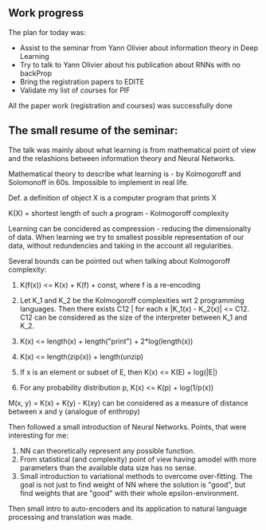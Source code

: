 ## Work progress

The plan for today was: 
- Assist to the seminar from Yann Olivier about information theory in Deep Learning
- Try to talk to Yann Olivier about his publication about RNNs with no backProp
- Bring the registration papers to EDITE
- Validate my list of courses for PIF

All the paper work (registration and courses) was successfully done

## The small resume of the seminar:

The talk was mainly about what learning is from mathematical point of view and the relashions between information theory and Neural Networks.

Mathematical theory to describe what learning is - by Kolmogoroff and Solomonoff in 60s. Impossible to implement in real life.

Def. a definition of object X is a computer program that prints X

K(X) = shortest length of such a program - Kolmogoroff complexity

Learning can be concidered as compression - reducing the dimensionalty of data. When learning we try to smallest possible representation of our data, without redundencies and taking in the account all regularities.

Several bounds can be pointed out when talking about Kolmogoroff complexity:
1) K(f(x)) <= K(x) + K(f) + const, where f is a re-encoding

2) Let K_1 and K_2 be the Kolmogoroff complexities wrt 2 programming languages. Then there exists C12 | for each x |K_1(x) - K_2(x)| <= C12. C12 can be considered as the size of the interpreter between K_1 and K_2.

3) K(x) <= length(x) + length("print") + 2*log(length(x))

4) K(x) <= length(zip(x)) + length(unzip)

5) If x is an element or subset of E, then K(x) <= K(E) + log(|E|)

6) For any probability distribution p, K(x) <= K(p) + log(1/p(x))

M(x, y) = K(x) + K(y) - K(xy) can be considered as a measure of distance between x and y (analogue of enthropy)

Then followed a small introduction of Neural Networks. Points, that were interesting for me: 
1) NN can theoretically represent any possible function.
2) From statistical (and complexity) point of view having amodel with more parameters than the available data size has no sense.
3) Small introduction to variational methods to overcome over-fitting. The goal is not just to find weight of NN where the solution is "good", but find weights that are "good" with their whole epsilon-environment.

Then small intro to auto-encoders and its application to natural language processing and translation was made.



